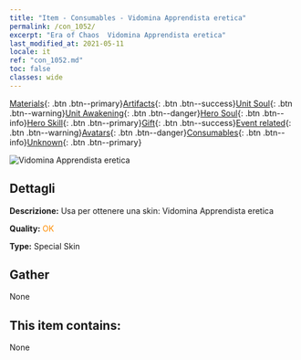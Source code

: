 ```yaml
---
title: "Item - Consumables - Vidomina Apprendista eretica"
permalink: /con_1052/
excerpt: "Era of Chaos  Vidomina Apprendista eretica"
last_modified_at: 2021-05-11
locale: it
ref: "con_1052.md"
toc: false
classes: wide
---
```

 [Materials](/ItemsIT/){: .btn .btn--primary}[Artifacts](/ItemsIT/Artifacts/){: .btn .btn--success}[Unit Soul](/ItemsIT/UnitSoul/){: .btn .btn--warning}[Unit Awakening](/ItemsIT/UnitAwakening/){: .btn .btn--danger}[Hero Soul](/ItemsIT/HeroSoul/){: .btn .btn--info}[Hero Skill](/ItemsIT/HeroSkill/){: .btn .btn--primary}[Gift](/ItemsIT/Gift/){: .btn .btn--success}[Event related](/ItemsIT/Events/){: .btn .btn--warning}[Avatars](/ItemsIT/Avatars/){: .btn .btn--danger}[Consumables](/ItemsIT/Consumables/){: .btn .btn--info}[Unknown](/ItemsIT/Unknown/){: .btn .btn--primary}

 ![Vidomina Apprendista eretica](/images/h/h_Vidomina3.jpg)

## Dettagli
 **Descrizione:** Usa per ottenere una skin: Vidomina Apprendista eretica

 **Quality:** <span style="color: #FF8C00">OK</span>

 **Type:** Special Skin

## Gather

  None

## This item contains:

  None

